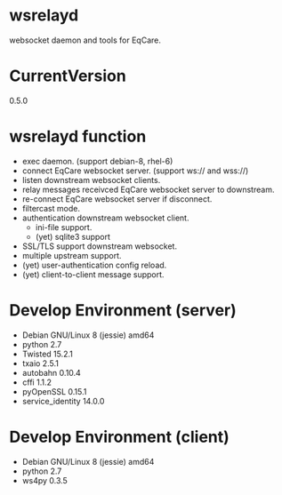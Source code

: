 # wsrelayd
websocket daemon and tools for EqCare.

# CurrentVersion
0.5.0

# wsrelayd function
- exec daemon. (support debian-8, rhel-6)
- connect EqCare websocket server. (support ws:// and wss://)
- listen downstream websocket clients.
- relay messages receivced EqCare websocket server to downstream.
- re-connect EqCare websocket server if disconnect.
- filtercast mode.
- authentication downstream websocket client.
  - ini-file support.
  - (yet) sqlite3 support
- SSL/TLS support downstream websocket.
- multiple upstream support.
- (yet) user-authentication config reload.
- (yet) client-to-client message support.

# Develop Environment (server)
- Debian GNU/Linux 8 (jessie) amd64
- python 2.7
- Twisted 15.2.1
- txaio 2.5.1
- autobahn 0.10.4
- cffi 1.1.2
- pyOpenSSL 0.15.1
- service_identity 14.0.0

# Develop Environment (client)
- Debian GNU/Linux 8 (jessie) amd64
- python 2.7
- ws4py 0.3.5

